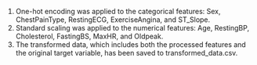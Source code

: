 1. One-hot encoding was applied to the categorical features: Sex, ChestPainType, RestingECG, ExerciseAngina, and ST_Slope.
2. Standard scaling was applied to the numerical features: Age, RestingBP, Cholesterol, FastingBS, MaxHR, and Oldpeak.
3. The transformed data, which includes both the processed features and the original target variable, has been saved to transformed_data.csv.
